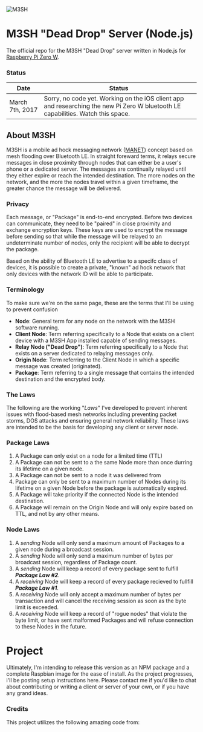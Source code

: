 ![M3SH](https://raw.githubusercontent.com/foreignmedia/m3sh-server-node/master/assets/m3sh-logo.png)

# M3SH "Dead Drop" Server (Node.js)
The official repo for the M3SH "Dead Drop" server written in Node.js for [Raspberry Pi Zero W](https://www.raspberrypi.org/products/pi-zero-wireless/).

### Status
| Date        | Status  |
| ------------- |---|
| March 7th, 2017 | Sorry, no code yet. Working on the iOS client app and researching the new Pi Zero W bluetooth LE capabilities. Watch this space.  |

## About M3SH
M3SH is a mobile ad hock messaging network ([MANET](https://en.wikipedia.org/wiki/Mobile_ad_hoc_network)) concept based on mesh flooding over Bluetooth LE. In straight foreward terms, it relays secure messages in close proximity through nodes that can either be a user's phone or a dedicated server. The messages are continually relayed until they either expire or reach the intended destination. The more nodes on the network, and the more the nodes travel within a given timeframe, the greater chance the message will be delivered.

### Privacy
Each message, or "Package" is end-to-end encrypted. Before two devices can communicate, they need to be "paired" in close proximity and exchange encryption keys. These keys are used to encrypt the message before sending so that while the message will be relayed to an undeterminate number of nodes, only the recipient will be able to decrypt the package.

Based on the ability of Bluetooth LE to advertise to a specifc class of devices, it is possible to create a private, "known" ad hock network that only devices with the network ID will be able to participate.

### Terminology
To make sure we're on the same page, these are the terms that I'll be using to prevent confusion
* __Node__: General term for any node on the network with the M3SH software running.
* __Client Node__: Term referring specifically to a Node that exists on a client device with a M3SH App installed capable of sending messages.
* __Relay Node ("Dead Drop")__: Term referring specifically to a Node that exists on a server dedicated to relaying messages only.
* __Origin Node__: Term referring to the Client Node in which a specific message was created (originated).
* __Package__: Term referring to a single message that contains the intended destination and the encrypted body.

### The Laws
The following are the working "*Laws*" I've developed to prevent inherent issues with flood-based mesh networks including preventing packet storms, DOS attacks and ensuring general network reliability. These laws are intended to be the basis for developing any client or server node.

### Package Laws
1. A Package can only exist on a node for a limited time (TTL)
2. A Package can not be sent to a the same Node more than once durring its lifetime on a given node.
3. A Package can not be sent to a node it was delivered from
4. Package can only be sent to a maximum number of Nodes during its lifetime on a given Node before the package is automatically expired.
5. A Package will take priority if the connected Node is the intended destination.
6. A Package will remain on the Origin Node and will only expire based on TTL, and not by any other means.

### Node Laws
1. A *sending* Node will only send a maximum amount of Packages to a given node during a broadcast session.
2. A *sending* Node will only send a maximum number of bytes per broadcast session, regardless of Package count.
3. A *sending* Node will keep a record of every package sent to fulfill *__Package Law #2__*.
4. A *receiving* Node will keep a record of every package recieved to fullfill *__Package Law #1__*.
3. A *receiving* Node will only accept a maximum number of bytes per transaction and will cancel the receiving session as soon as the byte limit is exceeded.
4. A *receiving* Node will keep a record of "rogue nodes" that violate the byte limit, or have sent malformed Packages and will refuse connection to these Nodes in the future.

# Project

Ultimately, I'm intending to release this version as an NPM package and a complete Raspbian image for the ease of install. As the project progresses, i'll be posting setup instructions here. Please contact me if you'd like to chat about contributing or writing a client or server of your own, or if you have any grand ideas.

### Credits
This project utilizes the following amazing code from:

